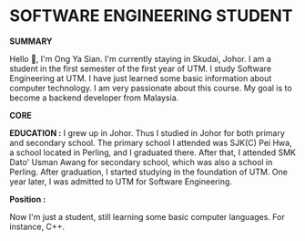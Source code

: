 # SOFTWARE ENGINEERING STUDENT
**SUMMARY**

Hello 👋, I'm Ong Ya Sian. I'm currently staying in Skudai, Johor. I am a student in the first semester of the first year of UTM. I study Software Engineering at UTM. I have just learned some basic information about computer technology. I am very passionate about this course. My goal is to become a backend developer from Malaysia. 

**CORE**

**EDUCATION :**
I grew up in Johor. Thus I studied in Johor for both primary and secondary school. The primary school I attended was SJK(C) Pei Hwa, a school located in Perling, and I graduated there. After that, I attended SMK Dato' Usman Awang for secondary school, which was also a school in Perling. After graduation, I started studying in the foundation of UTM. One year later, I was admitted to UTM for Software Engineering.

**Position :**

Now I'm just a student, still learning some basic computer languages. For instance, C++.




